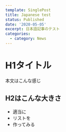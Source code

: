 ```yaml
---
template: SinglePost
title: Japanese test
status: Published
date: '2020-05-05'
excerpt: 日本語記事のテスト
categories:
  - category: News
---
```

# H1タイトル

本文はこんな感じ

## H2はこんな大きさ

* 適当に
* リストを
* 作ってみる
